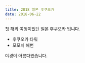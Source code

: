 ```yaml
---
title: 2018 일본 후쿠오카
date: 2018-06-22
---
```


첫 해외 여행이었던 일본 후쿠오카 입니다. 

<!--more-->

- 후쿠오카 타워
- 모모치 해변

야경이 아름다웠습니다. 